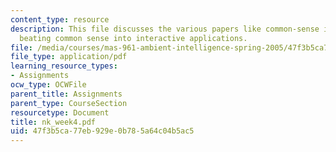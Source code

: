 ```yaml
---
content_type: resource
description: This file discusses the various papers like common-sense interfaces and
  beating common sense into interactive applications.
file: /media/courses/mas-961-ambient-intelligence-spring-2005/47f3b5ca77eb929e0b785a64c04b5ac5_nk_week4.pdf
file_type: application/pdf
learning_resource_types:
- Assignments
ocw_type: OCWFile
parent_title: Assignments
parent_type: CourseSection
resourcetype: Document
title: nk_week4.pdf
uid: 47f3b5ca-77eb-929e-0b78-5a64c04b5ac5
---
```

